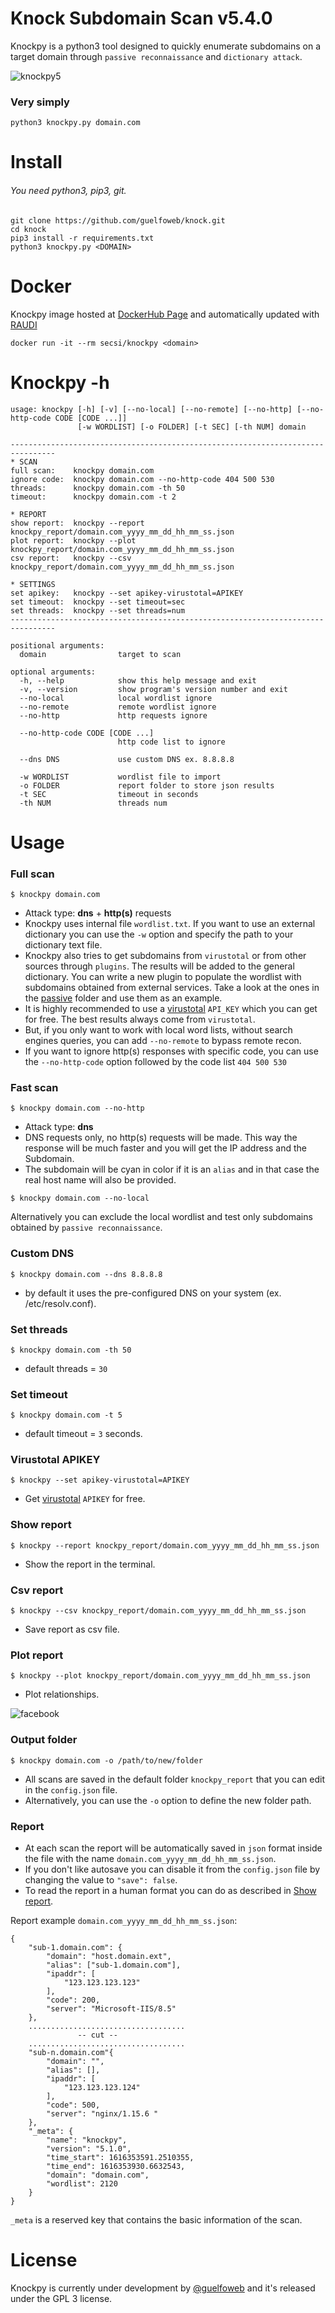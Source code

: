 # Knock Subdomain Scan v5.4.0

Knockpy is a python3 tool designed to quickly enumerate subdomains on a target domain through ```passive reconnaissance``` and ```dictionary attack```.

![knockpy5](https://user-images.githubusercontent.com/41558/111915750-1bad8f80-8a78-11eb-951a-d5da1adc2bdc.png)

### Very simply
```python3 knockpy.py domain.com```

# Install

###### You need python3, pip3, git.

```
git clone https://github.com/guelfoweb/knock.git
cd knock
pip3 install -r requirements.txt
python3 knockpy.py <DOMAIN>
```

# Docker

Knockpy image hosted at [DockerHub Page](https://hub.docker.com/r/secsi/knockpy) and automatically updated with [RAUDI](https://github.com/cybersecsi/RAUDI)

```
docker run -it --rm secsi/knockpy <domain>
```

# Knockpy -h

```
usage: knockpy [-h] [-v] [--no-local] [--no-remote] [--no-http] [--no-http-code CODE [CODE ...]] 
               [-w WORDLIST] [-o FOLDER] [-t SEC] [-th NUM] domain

--------------------------------------------------------------------------------
* SCAN
full scan:    knockpy domain.com
ignore code:  knockpy domain.com --no-http-code 404 500 530
threads:      knockpy domain.com -th 50
timeout:      knockpy domain.com -t 2

* REPORT
show report:  knockpy --report knockpy_report/domain.com_yyyy_mm_dd_hh_mm_ss.json
plot report:  knockpy --plot knockpy_report/domain.com_yyyy_mm_dd_hh_mm_ss.json
csv report:   knockpy --csv knockpy_report/domain.com_yyyy_mm_dd_hh_mm_ss.json

* SETTINGS
set apikey:   knockpy --set apikey-virustotal=APIKEY
set timeout:  knockpy --set timeout=sec
set threads:  knockpy --set threads=num
--------------------------------------------------------------------------------

positional arguments:
  domain                target to scan

optional arguments:
  -h, --help            show this help message and exit
  -v, --version         show program's version number and exit
  --no-local            local wordlist ignore
  --no-remote           remote wordlist ignore
  --no-http             http requests ignore
                        
  --no-http-code CODE [CODE ...]
                        http code list to ignore

  --dns DNS             use custom DNS ex. 8.8.8.8                        

  -w WORDLIST           wordlist file to import
  -o FOLDER             report folder to store json results
  -t SEC                timeout in seconds
  -th NUM               threads num

```

# Usage

### Full scan
```$ knockpy domain.com```

- Attack type: **dns** + **http(s)** requests
- Knockpy uses internal file ```wordlist.txt```. If you want to use an external dictionary you can use the ```-w``` option and specify the path to your dictionary text file.
- Knockpy also tries to get subdomains from ```virustotal``` or from other sources through ```plugins```. The results will be added to the general dictionary. You can write a new plugin to populate the wordlist with subdomains obtained from external services. Take a look at the ones in the [passive](https://github.com/guelfoweb/knock/tree/master/knockpy/passive) folder and use them as an example.
- It is highly recommended to use a [virustotal](https://github.com/guelfoweb/knock#virustotal-apikey) ```API_KEY``` which you can get for free. The best results always come from ```virustotal```.
- But, if you only want to work with local word lists, without search engines queries, you can add ```--no-remote``` to bypass remote recon.
- If you want to ignore http(s) responses with specific code, you can use the ```--no-http-code``` option followed by the code list ```404 500 530```

### Fast scan
```$ knockpy domain.com --no-http```

- Attack type: **dns**
- DNS requests only, no http(s) requests will be made. This way the response will be much faster and you will get the IP address and the Subdomain.
- The subdomain will be cyan in color if it is an ```alias``` and in that case the real host name will also be provided.

```$ knockpy domain.com --no-local```

Alternatively you can exclude the local wordlist and test only subdomains obtained by ```passive reconnaissance```. 

### Custom DNS
```$ knockpy domain.com --dns 8.8.8.8```

- by default it uses the pre-configured DNS on your system (ex. /etc/resolv.conf).

### Set threads
```$ knockpy domain.com -th 50```

- default threads = ```30```

### Set timeout
```$ knockpy domain.com -t 5```

- default timeout = ```3``` seconds.

### Virustotal APIKEY
```$ knockpy --set apikey-virustotal=APIKEY```

- Get [virustotal](https://virustotal.com/) ```APIKEY``` for free.

### Show report
```$ knockpy --report knockpy_report/domain.com_yyyy_mm_dd_hh_mm_ss.json```
- Show the report in the terminal.

### Csv report
```$ knockpy --csv knockpy_report/domain.com_yyyy_mm_dd_hh_mm_ss.json```
- Save report as csv file.

### Plot report
```$ knockpy --plot knockpy_report/domain.com_yyyy_mm_dd_hh_mm_ss.json```
- Plot relationships.

![facebook](https://user-images.githubusercontent.com/41558/113183466-5a9bcc00-9254-11eb-8d9f-6a9c239eea7d.png)

### Output folder
```$ knockpy domain.com -o /path/to/new/folder```

- All scans are saved in the default folder ```knockpy_report``` that you can edit in the ```config.json``` file. 
- Alternatively, you can use the ```-o``` option to define the new folder path.

### Report
- At each scan the report will be automatically saved in ```json``` format inside the file with the name ```domain.com_yyyy_mm_dd_hh_mm_ss.json```.
- If you don't like autosave you can disable it from the ```config.json``` file by changing the value to ```"save": false```.
- To read the report in a human format you can do as described in [Show report](https://github.com/guelfoweb/knock#show-report).

Report example ```domain.com_yyyy_mm_dd_hh_mm_ss.json```:

```
{
    "sub-1.domain.com": {
        "domain": "host.domain.ext",
        "alias": ["sub-1.domain.com"],
        "ipaddr": [
            "123.123.123.123"
        ],
        "code": 200,
        "server": "Microsoft-IIS/8.5"
    },
    ...................................
               -- cut --
    ...................................
    "sub-n.domain.com"{
        "domain": "",
        "alias": [],
        "ipaddr": [
            "123.123.123.124"
        ],
        "code": 500,
        "server": "nginx/1.15.6 "
    },
    "_meta": {
        "name": "knockpy",
        "version": "5.1.0",
        "time_start": 1616353591.2510355,
        "time_end": 1616353930.6632543,
        "domain": "domain.com",
        "wordlist": 2120
    }
}
```

```_meta``` is a reserved key that contains the basic information of the scan.

# License

Knockpy is currently under development by [@guelfoweb](https://twitter.com/guelfoweb) and it's released under the GPL 3 license.
